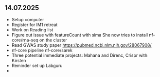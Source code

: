 ## 14.07.2025
- Setup computer
- Register for IM1 retreat
- Work on Reading list
- Figure out issue with featureCount with sima
  She now tries to install nf-core/rna-seq on the cluster
- Read GWAS study paper
  https://pubmed.ncbi.nlm.nih.gov/28067908/
- nf-core pipeline nf-core/sarek
- Three potential immediate projects:
  Mahana and Direnc, Crispr with Kirsten
- Reminder set up Labguru
- 